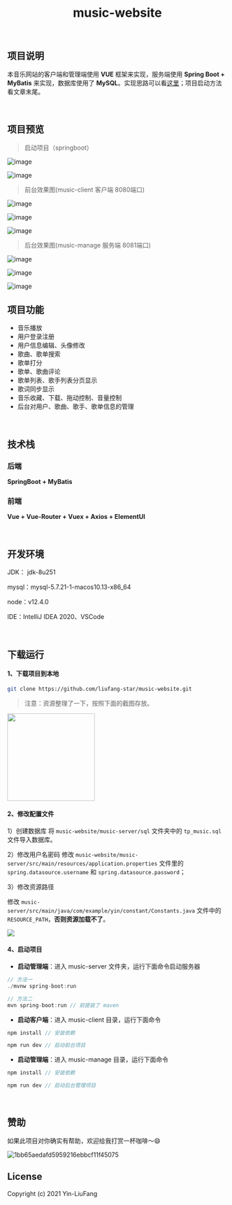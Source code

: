 <h1 align="center">music-website</h1>

<br/>


## 项目说明

本音乐网站的客户端和管理端使用 **VUE** 框架来实现，服务端使用 **Spring Boot + MyBatis** 来实现，数据库使用了 **MySQL**。实现思路可以看[这里](https://yin-hongwei.github.io/2019/03/04/music/#more)；项目启动方法看文章末尾。

<br/>

## 项目预览


> 启动项目（springboot）

![image](https://user-images.githubusercontent.com/62829390/139010007-75f47074-0777-4e5d-94cd-ec303ca42bcd.png)

![image](https://user-images.githubusercontent.com/62829390/139010223-3e1e6335-0ebb-4483-a2bd-258ae7507445.png)


> 前台效果图(music-client 客户端  8080端口)

![image](https://user-images.githubusercontent.com/62829390/139011923-143ff3bd-cd41-479c-b044-aca228c1891e.png)

![image](https://user-images.githubusercontent.com/62829390/139011443-02b0775c-16ef-44c9-968b-233cab93c070.png)

![image](https://user-images.githubusercontent.com/62829390/139011495-a665c9b6-5d04-4442-ae62-29f5a594c6c1.png)


> 后台效果图(music-manage 服务端  8081端口)

![image](https://user-images.githubusercontent.com/62829390/139012099-18339c75-62dc-4b67-ae63-3ca7e003eee0.png)

![image](https://user-images.githubusercontent.com/62829390/139011638-bc572347-c0ba-4f48-9784-7a1cf395a2c7.png)

![image](https://user-images.githubusercontent.com/62829390/139011698-bf7f228c-cd66-4ad1-ad4a-ef8b5acf859f.png)


## 项目功能

- 音乐播放
- 用户登录注册
- 用户信息编辑、头像修改
- 歌曲、歌单搜索
- 歌单打分
- 歌单、歌曲评论
- 歌单列表、歌手列表分页显示
- 歌词同步显示
- 音乐收藏、下载、拖动控制、音量控制
- 后台对用户、歌曲、歌手、歌单信息的管理

<br/>

## 技术栈

### 后端

**SpringBoot + MyBatis**

### 前端

**Vue + Vue-Router + Vuex + Axios +  ElementUI**

<br/>

## 开发环境

JDK： jdk-8u251

mysql：mysql-5.7.21-1-macos10.13-x86_64

node：v12.4.0

IDE：IntelliJ IDEA 2020、VSCode

<br/>

## 下载运行

#### 1、下载项目到本地

```bash
git clone https://github.com/liufang-star/music-website.git
```

> 注意：资源整理了一下，按照下面的截图存放。

<img src="https://tva1.sinaimg.cn/large/008i3skNly1gsk65seqd8j30y00ocjt4.jpg" height="200px"/>

#### 2、修改配置文件
1）创建数据库
将 `music-website/music-server/sql` 文件夹中的 `tp_music.sql` 文件导入数据库。

2）修改用户名密码
修改 `music-website/music-server/src/main/resources/application.properties` 文件里的 `spring.datasource.username` 和 `spring.datasource.password`；

3）修改资源路径

修改 `music-server/src/main/java/com/example/yin/constant/Constants.java` 文件中的 `RESOURCE_PATH`，**否则资源加载不了**。

![](https://tva1.sinaimg.cn/large/008i3skNly1gske6w6kk8j33aq0u0wn2.jpg)

#### 4、启动项目

- **启动管理端**：进入 music-server 文件夹，运行下面命令启动服务器

```js
// 方法一
./mvnw spring-boot:run

// 方法二
mvn spring-boot:run // 前提装了 maven
```

- **启动客户端**：进入 music-client 目录，运行下面命令

```js
npm install // 安装依赖

npm run dev // 启动前台项目
```

- **启动管理端**：进入 music-manage 目录，运行下面命令

```js
npm install // 安装依赖

npm run dev // 启动后台管理项目
```

<br/>

## 赞助

如果此项目对你确实有帮助，欢迎给我打赏一杯咖啡～😄

![1bb65aedafd5959216ebbcf11f45075](https://user-images.githubusercontent.com/62829390/139014340-d456751c-b30c-4b25-a649-a578c3be8af3.jpg)


## License

Copyright (c) 2021 Yin-LiuFang

